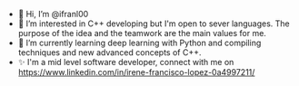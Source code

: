- 👋 Hi, I’m @ifranl00 
- 👀 I’m interested in C++ developing but I'm open to sever languages. The purpose of the idea and the teamwork are the main values for me.
- 🌱 I’m currently learning deep learning with Python and compiling techniques and new advanced concepts of C++.
- ✨ I'm a mid level software developer, connect with me on https://www.linkedin.com/in/irene-francisco-lopez-0a4997211/

<!---
ifranl00/ifranl00 is a ✨ special ✨ repository because its `README.md` (this file) appears on your GitHub profile.
You can click the Preview link to take a look at your changes.
--->

